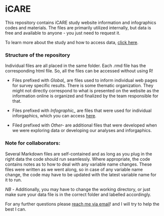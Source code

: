 # iCARE

This repository contains iCARE study website information and infographics codes and materials. The files are primarily utilized internally, but data is free and available to anyone - you just need to request it.

To learn more about the study and how to access data, [click here](http://www.icarestudy.com/).


### Structure of the repository

Individual files are all placed in the same folder. Each .rmd file has the corresponding html file. So, all the files can be accessed without using R!

* Files prefixed with *Global_* are files used to inform individual web pages for survey specific results. There is some thematic organization. They might not directly correspond to what is presented on the website as the information online is organized and finalized by the team responsible for that.

* Files prefixed with *Infographic_* are files that were used for individual inforgaphics, which you can access [here](https://mbmc-cmcm.ca/covid19/research/infog/).

* Filed prefixed with *Other-* are additional files that were developed when we were exploring data or developing our analyses and inforgaphics.


### **Note for collaborators**:
Several Markdown files are self-contained and as long as you plug in the right data the code should run seamlessly. Where appropriate, the code contains notes as to how to deal with any variable name changes. These files were written as we went along, so in case of any variable name change, the code may have to be updated with the latest variable name for it to run.

*NB* - Additionally, you may have to change the working directory, or just make sure your data file is in the correct folder and labelled accordingly.

For any further questions please [reach me via email](mailto:dr.urska.kosir@gmail.com)! and I will try to help the best I can.